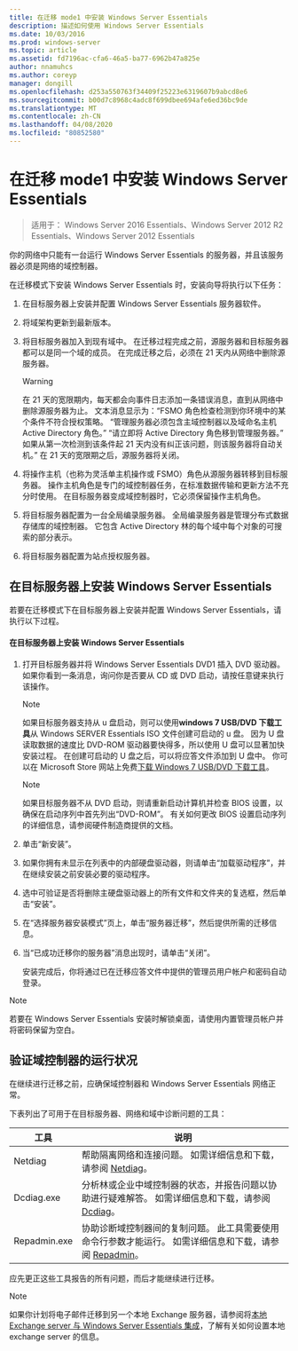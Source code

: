 ```yaml
---
title: 在迁移 mode1 中安装 Windows Server Essentials
description: 描述如何使用 Windows Server Essentials
ms.date: 10/03/2016
ms.prod: windows-server
ms.topic: article
ms.assetid: fd7196ac-cfa6-46a5-ba77-6962b47a825e
author: nnamuhcs
ms.author: coreyp
manager: dongill
ms.openlocfilehash: d253a550763f34409f25223e6319607b9abcd8e6
ms.sourcegitcommit: b00d7c8968c4adc8f699dbee694afe6ed36bc9de
ms.translationtype: MT
ms.contentlocale: zh-CN
ms.lasthandoff: 04/08/2020
ms.locfileid: "80852580"
---
```

# <a name="install-windows-server-essentials-in-migration-mode1"></a>在迁移 mode1 中安装 Windows Server Essentials

>适用于： Windows Server 2016 Essentials、Windows Server 2012 R2 Essentials、Windows Server 2012 Essentials

你的网络中只能有一台运行 Windows Server Essentials 的服务器，并且该服务器必须是网络的域控制器。  
  
 在迁移模式下安装 Windows Server Essentials 时，安装向导将执行以下任务：  
  
1.  在目标服务器上安装并配置 Windows Server Essentials 服务器软件。  
  
2.  将域架构更新到最新版本。  
  
3.  将目标服务器加入到现有域中。 在迁移过程完成之前，源服务器和目标服务器都可以是同一个域的成员。 在完成迁移之后，必须在 21 天内从网络中删除源服务器。  
  
    > [!WARNING]
    >  在 21 天的宽限期内，每天都会向事件日志添加一条错误消息，直到从网络中删除源服务器为止。 文本消息显示为：“FSMO 角色检查检测到你环境中的某个条件不符合授权策略。 “管理服务器必须包含主域控制器以及域命名主机 Active Directory 角色。” “请立即将 Active Directory 角色移到管理服务器。” 如果从第一次检测到该条件起 21 天内没有纠正该问题，则该服务器将自动关机。” 在 21 天的宽限期之后，源服务器将关闭。  
  
4.  将操作主机（也称为灵活单主机操作或 FSMO）角色从源服务器转移到目标服务器。 操作主机角色是专门的域控制器任务，在标准数据传输和更新方法不充分时使用。 在目标服务器变成域控制器时，它必须保留操作主机角色。  
  
5.  将目标服务器配置为一台全局编录服务器。 全局编录服务器是管理分布式数据存储库的域控制器。 它包含 Active Directory 林的每个域中每个对象的可搜索的部分表示。  
  
6.  将目标服务器配置为站点授权服务器。  
  
##  <a name="install-windows-server-essentials-on-the-destination-server"></a><a name="BKMK_Install"></a>在目标服务器上安装 Windows Server Essentials  
 若要在迁移模式下在目标服务器上安装并配置 Windows Server Essentials，请执行以下过程。  
  
#### <a name="to-install-windows-server-essentials-on-the-destination-server"></a>在目标服务器上安装 Windows Server Essentials  
  
1. 打开目标服务器并将 Windows Server Essentials DVD1 插入 DVD 驱动器。 如果你看到一条消息，询问你是否要从 CD 或 DVD 启动，请按任意键来执行该操作。  
  
   > [!NOTE]
   >  如果目标服务器支持从 u 盘启动，则可以使用**windows 7 USB/DVD 下载工具**从 Windows SERVER Essentials ISO 文件创建可启动的 u 盘。 因为 U 盘读取数据的速度比 DVD-ROM 驱动器要快得多，所以使用 U 盘可以显著加快安装过程。 在创建可启动的 U 盘之后，可以将应答文件添加到 U 盘中。 你可以在 Microsoft Store 网站上免费[下载 Windows 7 USB/DVD 下载工具](https://go.microsoft.com/fwlink/p/?LinkId=248282)。  
  
   > [!NOTE]
   >  如果目标服务器不从 DVD 启动，则请重新启动计算机并检查 BIOS 设置，以确保在启动序列中首先列出“DVD-ROM”。 有关如何更改 BIOS 设置启动序列的详细信息，请参阅硬件制造商提供的文档。  
  
2. 单击“新安装”。  
  
3. 如果你拥有未显示在列表中的内部硬盘驱动器，则请单击“加载驱动程序”，并在继续安装之前安装必要的驱动程序。  
  
4. 选中可验证是否将删除主硬盘驱动器上的所有文件和文件夹的复选框，然后单击“安装”。  
  
5. 在“选择服务器安装模式”页上，单击“服务器迁移”，然后提供所需的迁移信息。  
  
6. 当“已成功迁移你的服务器”消息出现时，请单击“关闭”。  
  
   安装完成后，你将通过已在迁移应答文件中提供的管理员用户帐户和密码自动登录。  
  
> [!NOTE]
>  若要在 Windows Server Essentials 安装时解锁桌面，请使用内置管理员帐户并将密码保留为空白。  
  
##  <a name="verify-the-health-of-the-domain-controller"></a><a name="BKMK_VerifyTheHealthOfDC"></a>验证域控制器的运行状况  
 在继续进行迁移之前，应确保域控制器和 Windows Server Essentials 网络正常。  
  
 下表列出了可用于在目标服务器、网络和域中诊断问题的工具：  
  
|工具|说明|  
|----------|-----------------|  
|Netdiag|帮助隔离网络和连接问题。 如需详细信息和下载，请参阅 [Netdiag](https://go.microsoft.com/fwlink/?LinkId=217388)。|  
|Dcdiag.exe|分析林或企业中域控制器的状态，并报告问题以协助进行疑难解答。 如需详细信息和下载，请参阅 [Dcdiag](https://go.microsoft.com/fwlink/?LinkId=217389)。|  
|Repadmin.exe|协助诊断域控制器间的复制问题。 此工具需要使用命令行参数才能运行。 如需详细信息和下载，请参阅 [Repadmin](https://go.microsoft.com/fwlink/?LinkId=217387)。|  
  
 应先更正这些工具报告的所有问题，而后才能继续进行迁移。  
  
> [!NOTE]
>  如果你计划将电子邮件迁移到另一个本地 Exchange 服务器，请参阅将[本地 Exchange server 与 Windows Server Essentials 集成](../manage/Integrate-an-On-Premises-Exchange-Server-with-Windows-Server-Essentials.md)，了解有关如何设置本地 exchange server 的信息。
